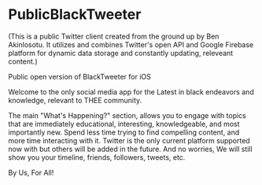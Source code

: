 # PublicBlackTweeter

(This is a public Twitter client created from the ground up by Ben Akinlosotu. It utilizes and combines Twitter's open API and Google Firebase platform for dynamic data storage and constantly updating, releveant content.)

Public open version of BlackTweeter for iOS

Welcome to the only social media app for the Latest in black endeavors and knowledge, relevant to THEE community.

The main "What's Happening?" section, allows you to engage with topics that are immediately educational, interesting, knowledgeable, and most importantly new. Spend less time trying to find compelling content, and more time interacting with it. Twitter is the only current platform supported now with but others will be added in the future. And no worries, We will still show you your timeline, friends, followers, tweets, etc.

By Us, For All!

